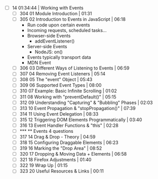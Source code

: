 - [ ] 14 01:34:44 | Working with Events  
	- [ ] 304 01 Module Introduction | 01:31  
	- [ ] 305 02 Introduction to Events in JavaScript | 06:18
	  - Run code upon certain events
	  - Incoming requests, scheduled tasks...
	  - Browser-side Events
	    - addEventListener()
	  - Server-side Events
	    - NodeJS: on()
	  - Events typically transport data
	  - MDN Event
	- [ ] 306 03 Different Ways of Listening to Events | 06:59
	- [ ] 307 04 Removing Event Listeners | 05:14  
	- [ ] 308 05 The "event" Object | 05:43  
	- [ ] 309 06 Supported Event Types | 08:00  
	- [ ] 310 07 Example: Basic Infinite Scrolling | 01:02  
	- [ ] 311 08 Working with "preventDefault()" | 05:15  
	- [ ] 312 09 Understanding "Capturing" & "Bubbling" Phases | 02:03  
	- [ ] 313 10 Event Propagation & "stopPropagation()" | 07:39  
	- [ ] 314 11 Using Event Delegation | 08:33  
	- [ ] 315 12 Triggering DOM Elements Programmatically | 03:40  
	- [ ] 316 13 Event Handler Functions & "this" | 02:28  
	- [ ] *** ** Events 4 questions  
	- [ ] 317 14 Drag & Drop - Theory | 04:59  
	- [ ] 318 15 Configuring Draggable Elements | 06:23  
	- [ ] 319 16 Marking the "Drop Area" | 08:52  
	- [ ] 320 17 Dropping & Moving Data + Elements | 06:58  
	- [ ] 321 18 Firefox Adjustments | 01:40  
	- [ ] 322 19 Wrap Up | 01:15  
	- [ ] 323 20 Useful Resources & Links | 00:11
